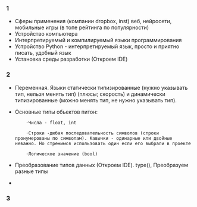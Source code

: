 ### 1 
- Сферы применения (компании dropbox, inst) веб, нейросети, мобильные игры  (в топе рейтинга по популярности)
- Устройство компьютера
- Интерпретируемый и компилируемый языки программирования
- Устройство Python - интерпретируемый язык, просто и приятно писать, удобный язык
- Установка среды разработки (Откроем IDE)

### 2
- Переменная. Языки статически типизированные (нужно указывать тип, нельзя менять тип) (плюсы; скорость) и динамически типизированные (можно менять тип, не нужно указывать тип). 
- Основные типы обьектов питон:

          ⋅Числа - float, int

          ⋅Строки -дюбая последовательность символов (строки пронумерованы по символам). Кавычки - одинарные или двойные неважно. Но стремимся использовать один если его выбрали в проекте 

          ⋅Логическое значение (bool)

- Преобразование типов данных (Откроем IDE). type(), Преобразуем разные типы
- 
### 3
